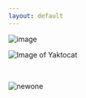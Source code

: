 ```yaml
---
layout: default
---
```


![image](https://i0.wp.com/technicalsapien.com/wp-content/uploads/2021/10/pexels-photo-5380664.jpeg?resize=1536%2C1024&ssl=1)
<br>

![Image of Yaktocat](https://octodex.github.com/images/yaktocat.png)


<br>

![newone](https://i0.wp.com/technicalsapien.com/wp-content/uploads/2021/09/Untitled-design-1.png?w=500&ssl=1)


